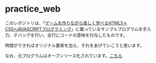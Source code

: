 # practice_web
このレポジトリは、「[ゲームを作りながら楽しく学べるHTML5＋CSS+JAVASCRIPTプログラミング](https://www.amazon.co.jp/%E3%82%B2%E3%83%BC%E3%83%A0%E3%82%92%E4%BD%9C%E3%82%8A%E3%81%AA%E3%81%8C%E3%82%89%E6%A5%BD%E3%81%97%E3%81%8F%E5%AD%A6%E3%81%B9%E3%82%8BHTML5-CSS-JavaScript%E3%83%97%E3%83%AD%E3%82%B0%E3%83%A9%E3%83%9F%E3%83%B3%E3%82%B0%EF%BC%BB%E6%94%B9%E8%A8%82%E7%89%88%EF%BC%BD-Future-Coders%EF%BC%88NextPublishing%EF%BC%89-ebook/dp/B06XRSFM6G)」に載っているサンプルプログラムを手入力、デバッグを行い、全行にコードの意味を付与したものです。

時間ができればオリジナル要素を加え、それをあげていこうと思います。

なお、元プログラムはオープンソース化されています。[こちら](https://www.future-coders.net/)
